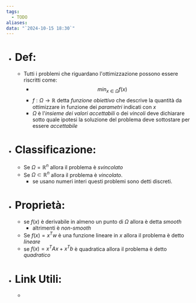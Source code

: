```yaml
---
tags:
  - TODO
aliases: 
data: "`2024-10-15 18:30`"
---
```

- # Def:
	- Tutti i problemi che riguardano l'ottimizzazione possono essere riscritti come:
		- $$min_{x\in \Omega}f(x)$$
		- $f:\Omega\to \mathbb{R}$ detta _funzione obiettivo_ che descrive la quantità da ottimizzare in funzione dei _parametri_ indicati con $x$ 
		- $\Omega$ è l'_insieme dei valori accettabili_ o dei _vincoli_ deve dichiarare sotto quale ipotesi la soluzione del problema deve sottostare per essere _accettabile_
- # Classificazione:
	- Se $\Omega=\mathbb{R}^{n}$ allora il problema è _svincolato_ 
	- Se $\Omega \subset \mathbb{R}^{n}$ allora il problema è _vincolato_. 
		- se usano numeri interi questi problemi sono detti discreti. 
- # Proprietà:
	- se $f(x)$ è derivabile in almeno un punto di $\Omega$ allora è detta _smooth_ 
		- altrimenti è _non-smooth_  
	- Se $f(x)=x^{T}w$ è una funzione lineare in $x$ allora il problema è detto _lineare_
	- se $f(x)=x^{T}Ax+x^{T}b$ è quadratica allora il problema è detto _quadratico_ 
- # Link Utili:
	- 